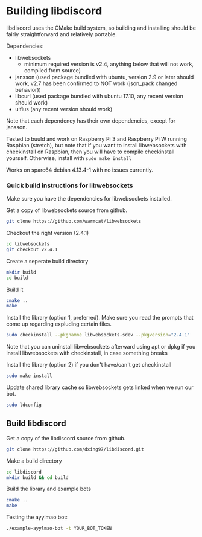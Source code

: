 # Building libdiscord

libdiscord uses the CMake build system, so building and installing should be fairly straightforward and relatively 
portable.

Dependencies: 
* libwebsockets 
    * minimum required version is v2.4, anything below that will not work, compiled from source)
* jansson (used package bundled with ubuntu, version 2.9 or later should work, v2.7 has been confirmed to NOT work
(json_pack changed behavior))
* libcurl (used package bundled with ubuntu 17.10, any recent version should work)
* ulfius (any recent version should work)

Note that each dependency has their own dependencies, except for jansson. 

Tested to buuld and work on Raspberry Pi 3 and Raspberry Pi W running Raspbian (stretch), 
but note that if you want to install libwebsockets with checkinstall on Raspbian, 
then you will have to compile checkinstall yourself. Otherwise, install with ``sudo make install``

Works on sparc64 debian 4.13.4-1 with no issues currently.

### Quick build instructions for libwebsockets

Make sure you have the dependencies for libwebsockets installed.

Get a copy of libwebsockets source from github.
```bash
git clone https://github.com/warmcat/libwebsockets 
```
Checkout the right version (2.4.1)
```bash
cd libwebsockets
git checkout v2.4.1
```
Create a seperate build directory
```bash
mkdir build
cd build
```
Build it
```bash
cmake ..
make
```
Install the library (option 1, preferred). Make sure you read the prompts that come up regarding expluding certain files.
```bash
sudo checkinstall --pkgnamne libwebsockets-sdev --pkgversion="2.4.1"
```
Note that you can uninstall libwebsockets afterward using apt or dpkg 
if you install libwebsockets with checkinstall, in case something breaks

Install the library (option 2) if you don't have/can't get checkinstall
```bash
sudo make install
```
Update shared library cache so libwebsockets gets linked when we run our bot.
```bash
sudo ldconfig
```
## Build libdiscord

Get a copy of the libdiscord source from github.
```bash
git clone https://github.com/dxing97/libdiscord.git
```
Make a build directory
```bash
cd libdiscord
mkdir build && cd build
```

Build the library and example bots
```bash
cmake ..
make
```

Testing the ayylmao bot:
```bash
./example-ayylmao-bot -t YOUR_BOT_TOKEN
```
